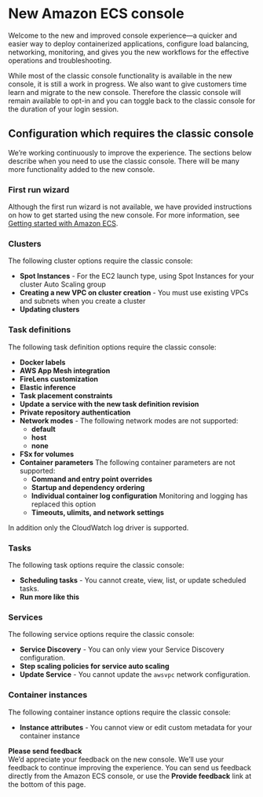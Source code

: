 # New Amazon ECS console<a name="new-console"></a>

Welcome to the new and improved console experience—a quicker and easier way to deploy containerized applications, configure load balancing, networking, monitoring, and gives you the new workflows for the effective operations and troubleshooting\. 

While most of the classic console functionality is available in the new console, it is still a work in progress\. We also want to give customers time learn and migrate to the new console\. Therefore the classic console will remain available to opt\-in and you can toggle back to the classic console for the duration of your login session\.

## Configuration which requires the classic console<a name="classic-console-use-cases"></a>

We’re working continuously to improve the experience\. The sections below describe when you need to use the classic console\. There will be many more functionality added to the new console\.

### First run wizard<a name="classic-console-first-run"></a>

Although the first run wizard is not available, we have provided instructions on how to get started using the new console\. For more information, see [Getting started with Amazon ECS](getting-started.md)\.

### Clusters<a name="classic-console-clusters"></a>

The following cluster options require the classic console:
+ **Spot Instances** \- For the EC2 launch type, using Spot Instances for your cluster Auto Scaling group
+ **Creating a new VPC on cluster creation** \- You must use existing VPCs and subnets when you create a cluster
+ **Updating clusters**

### Task definitions<a name="classic-console-task-def"></a>

The following task definition options require the classic console:
+ **Docker labels**
+ **AWS App Mesh integration**
+ **FireLens customization**
+ **Elastic inference**
+ **Task placement constraints**
+ **Update a service with the new task definition revision**
+ **Private repository authentication** 
+ **Network modes** \- The following network modes are not supported:
  + **default**
  + **host**
  + **none**
+ **FSx for volumes**
+ **Container parameters** The following container parameters are not supported:
  + **Command and entry point overrides**
  + **Startup and dependency ordering**
  + **Individual container log configuration** Monitoring and logging has replaced this option
  + **Timeouts, ulimits, and network settings**

In addition only the CloudWatch log driver is supported\.

### Tasks<a name="classic-console-tasks"></a>

The following task options require the classic console:
+ **Scheduling tasks** \- You cannot create, view, list, or update scheduled tasks\.
+ **Run more like this**

### Services<a name="classic-console-services"></a>

The following service options require the classic console:
+ **Service Discovery** \- You can only view your Service Discovery configuration\. 
+ **Step scaling policies for service auto scaling**
+ **Update Service** \- You cannot update the `awsvpc` network configuration\.

### Container instances<a name="classic-console-instances"></a>

The following container instance options require the classic console:
+ **Instance attributes** \- You cannot view or edit custom metadata for your container instance

**Please send feedback**  
We’d appreciate your feedback on the new console\. We’ll use your feedback to continue improving the experience\. You can send us feedback directly from the Amazon ECS console, or use the **Provide feedback** link at the bottom of this page\.